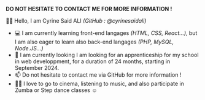 **DO NOT HESITATE TO CONTACT ME FOR MORE INFORMATION !**

🙆‍♀️ Hello, I am Cyrine Said ALI _(GitHub : @cyrinesaidali)_

- 💻 I am currently learning front-end langages _(HTML, CSS, React...)_, but I am also eager to learn also back-end langages _(PHP, MySQL, Node.JS...)_
- 🔎 I am currently looking I am looking for an apprenticeship for my school in web developpment, for a duration of 24 months, starting in September 2024.
- 📫 Do not hesitate to contact me via GitHub for more information !
- 🎼🎦 I love to go to cinema, listening to music, and also participate in Zumba or Step dance classes ☺️
